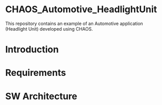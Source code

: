 # CHAOS_Automotive_HeadlightUnit
This repository contains an example of an Automotive application (Headlight Unit) developed using CHAOS.

# Introduction

# Requirements

# SW Architecture
